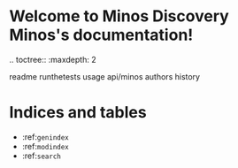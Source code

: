 # Welcome to Minos Discovery Minos's documentation!

.. toctree::
   :maxdepth: 2

   readme
   runthetests
   usage
   api/minos
   authors
   history

# Indices and tables
* :ref:`genindex`
* :ref:`modindex`
* :ref:`search`
